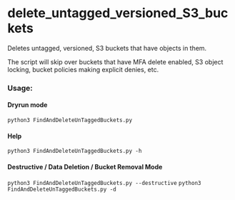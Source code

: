# delete_untagged_versioned_S3_buckets
Deletes untagged, versioned, S3 buckets that have objects in them.

The script will skip over buckets that have MFA delete enabled, S3 object locking, bucket policies making explicit denies, etc.

### Usage:

  #### Dryrun mode

  `python3 FindAndDeleteUnTaggedBuckets.py`
  
  #### Help
  
  `python3 FindAndDeleteUnTaggedBuckets.py -h`
  
  #### Destructive / Data Deletion / Bucket Removal Mode
  
  `python3 FindAndDeleteUnTaggedBuckets.py --destructive`
  `python3 FindAndDeleteUnTaggedBuckets.py -d`


